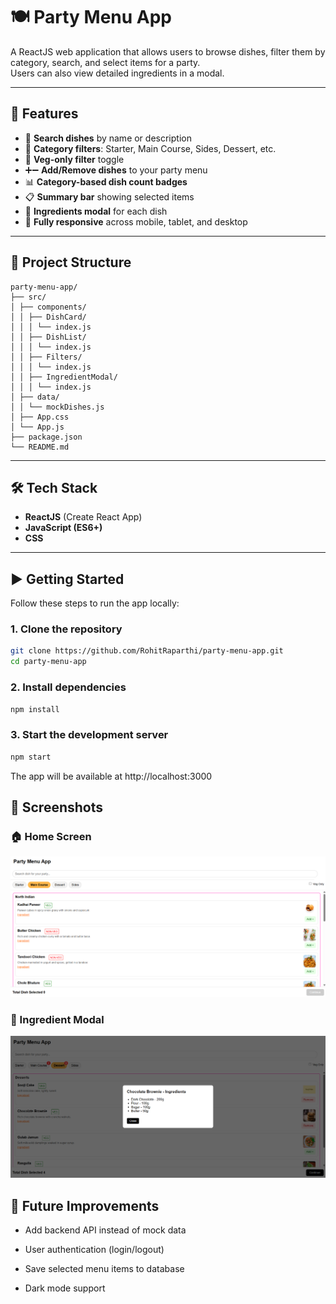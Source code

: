 # 🍽️ Party Menu App

A ReactJS web application that allows users to browse dishes, filter them by category, search, and select items for a party.  
Users can also view detailed ingredients in a modal.

---

## 🚀 Features

- 🔎 **Search dishes** by name or description  
- 🍛 **Category filters**: Starter, Main Course, Sides, Dessert, etc.  
- 🥦 **Veg-only filter** toggle  
- ➕➖ **Add/Remove dishes** to your party menu  
- 📊 **Category-based dish count badges**  
- 📋 **Summary bar** showing selected items  
- 🧾 **Ingredients modal** for each dish  
- 📱 **Fully responsive** across mobile, tablet, and desktop  

---

## 📂 Project Structure

```
party-menu-app/
├── src/
│ ├── components/
│ │ ├── DishCard/
│ │ │ └── index.js
│ │ ├── DishList/
│ │ │ └── index.js
│ │ ├── Filters/
│ │ │ └── index.js
│ │ ├── IngredientModal/
│ │ │ └── index.js
│ ├── data/
│ │ └── mockDishes.js
│ ├── App.css
│ └── App.js
├── package.json
└── README.md
```

---

## 🛠️ Tech Stack

- **ReactJS** (Create React App)  
- **JavaScript (ES6+)**  
- **CSS** 

---

## ▶️ Getting Started

Follow these steps to run the app locally:

### 1. Clone the repository
```bash
git clone https://github.com/RohitRaparthi/party-menu-app.git
cd party-menu-app
```
### 2. Install dependencies
```bash
npm install
```

### 3. Start the development server
```bash
npm start
```

The app will be available at http://localhost:3000

## 📸 Screenshots

### 🏠 Home Screen
![Home Screen](./images/home.png)

### 🍛 Ingredient Modal
![Ingredient Modal](./images/ingredients.png)

## 📌 Future Improvements

- Add backend API instead of mock data

- User authentication (login/logout)

- Save selected menu items to database

- Dark mode support
